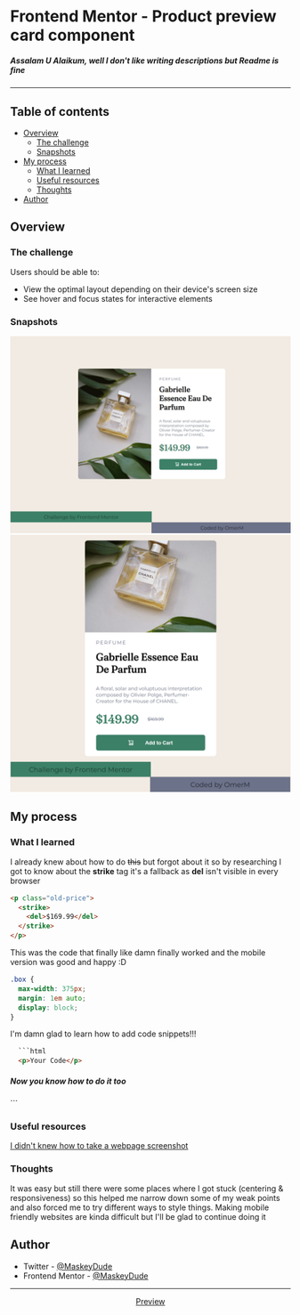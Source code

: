 # Frontend Mentor - Product preview card component

<h5>Assalam U Alaikum, well I don't like writing descriptions but Readme is fine</h5>
<hr>

## Table of contents

- [Overview](#overview)
  - [The challenge](#the-challenge)
  - [Snapshots](#snapshots)
- [My process](#my-process)
  - [What I learned](#what-i-learned)
  - [Useful resources](#useful-resources)
  - [Thoughts](#thoughts)
- [Author](#author)

## Overview

### The challenge

Users should be able to:

- View the optimal layout depending on their device's screen size
- See hover and focus states for interactive elements

### Snapshots

![](img/screenshot-desktop.png)
![](img/screenshot-mobile.png)

## My process

### What I learned

I already knew about how to do <strike><del>this</del></strike> but forgot about it so by researching I got to know about the <strong>strike</strong> tag it's a fallback as <strong>del</strong> isn't visible in every browser

```html
<p class="old-price">
  <strike>
    <del>$169.99</del>
  </strike>
</p>
```

This was the code that finally like damn finally worked and the mobile version was good and happy :D

```css
.box {
  max-width: 375px;
  margin: 1em auto;
  display: block;
}
```

I'm damn glad to learn how to add code snippets!!!

```html
  ```html
  <p>Your Code</p>
  ```
 <h5>Now you know how to do it too</h5>
```

### Useful resources

[I didn't knew how to take a webpage screenshot](https://www.makeuseof.com/how-to-full-page-screenshot-chrome-firefox/)

### Thoughts

It was easy but still there were some places where I got stuck (centering & responsiveness) so this helped me narrow down some of my weak points and also forced me to try different ways to style things. Making mobile friendly websites are kinda difficult but I'll be glad to continue doing it

## Author

- Twitter - [@MaskeyDude](https://www.twitter.com/MaskeyDude)
- Frontend Mentor - [@MaskeyDude](https://www.frontendmentor.io/profile/MaskeyDude)

<hr>
<div align="center">
<a href="">Preview</a>
</div>
